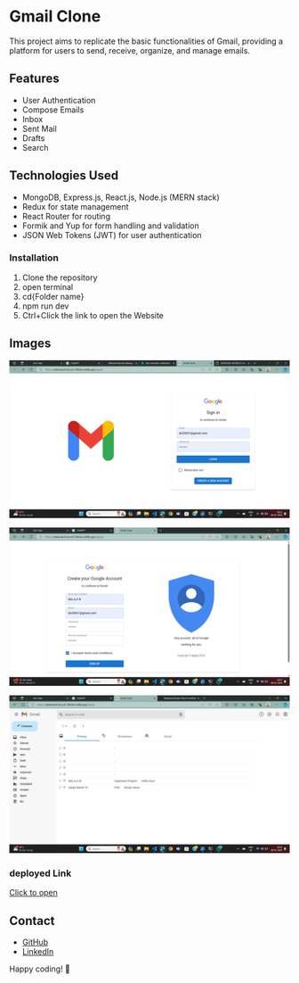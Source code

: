 # Gmail Clone


This project aims to replicate the basic functionalities of Gmail, providing a platform for users to send, receive, organize, and manage emails.



## Features

- User Authentication
- Compose Emails
- Inbox
- Sent Mail
- Drafts
- Search

## Technologies Used

- MongoDB, Express.js, React.js, Node.js (MERN stack)
- Redux for state management
- React Router for routing
- Formik and Yup for form handling and validation
- JSON Web Tokens (JWT) for user authentication



### Installation

1. Clone the repository
2. open terminal
3. cd{Folder name}
4. npm run dev
5. Ctrl+Click the link to open the Website

## Images
![Alt text](image-1.png)

![Alt text](image-2.png)

![Alt text](image-3.png)


### deployed Link 
[Click to open](https://celebrated-biscuit-598c6e.netlify.app/signin)


## Contact

- [GitHub](https://github.com/balajiruse)
- [LinkedIn]()

Happy coding! 🚀
